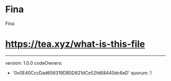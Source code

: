 # Fina
Fina
# https://tea.xyz/what-is-this-file
---
version: 1.0.0
codeOwners:
  - '0x0E40CccDad656319DB5D821dCe52fd68440dc6eD'
quorum: 1
